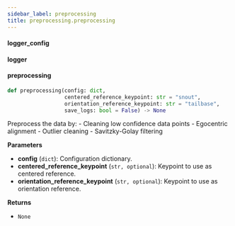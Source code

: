```yaml
---
sidebar_label: preprocessing
title: preprocessing.preprocessing
---
```


#### logger\_config

#### logger

#### preprocessing

```python
def preprocessing(config: dict,
                  centered_reference_keypoint: str = "snout",
                  orientation_reference_keypoint: str = "tailbase",
                  save_logs: bool = False) -> None
```

Preprocess the data by:
    - Cleaning low confidence data points
    - Egocentric alignment
    - Outlier cleaning
    - Savitzky-Golay filtering

**Parameters**

* **config** (`dict`): Configuration dictionary.
* **centered_reference_keypoint** (`str, optional`): Keypoint to use as centered reference.
* **orientation_reference_keypoint** (`str, optional`): Keypoint to use as orientation reference.

**Returns**

* `None`

